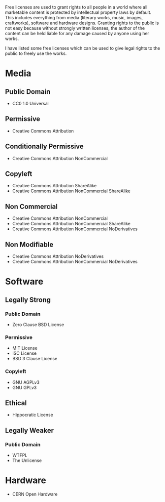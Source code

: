 Free licenses are used to grant rights to all people in a world where all marketable content is protected by intellectual property laws by default. This includes everything from media (literary works, music, images, craftworks), software and hardware designs. Granting rights to the public is not easy because without strongly written licenses, the author of the content can be held liable for any damage caused by anyone using her works.

I have listed some free licenses which can be used to give legal rights to the public to freely use the works.

# Media
## Public Domain
- CC0 1.0 Universal
## Permissive
- Creative Commons Attribution
## Conditionally Permissive
- Creative Commons Attribution NonCommercial
## Copyleft
- Creative Commons Attribution ShareAlike
- Creative Commons Attribution NonCommercial ShareAlike
## Non Commercial
- Creative Commons Attribution NonCommercial
- Creative Commons Attribution NonCommercial ShareAlike
- Creative Commons Attribution NonCommercial NoDerivatives
## Non Modifiable
- Creative Commons Attribution NoDerivatives
- Creative Commons Attribution NonCommercial NoDerivatives
# Software
## Legally Strong
### Public Domain
- Zero Clause BSD License
### Permissive
- MIT License
- ISC License
- BSD 3 Clause License
### Copyleft
- GNU AGPLv3
- GNU GPLv3
## Ethical
- Hippocratic License
## Legally Weaker
### Public Domain
- WTFPL
- The Unlicense
# Hardware
- CERN Open Hardware